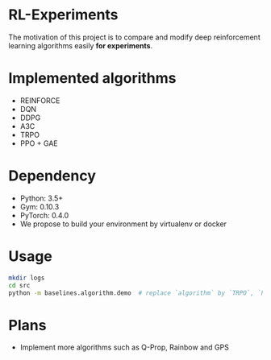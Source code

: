 # RL-Experiments

The motivation of this project is to compare and modify deep reinforcement learning algorithms easily **for experiments**.

# Implemented algorithms

* REINFORCE
* DQN
* DDPG
* A3C
* TRPO
* PPO + GAE

# Dependency

* Python: 3.5+
* Gym: 0.10.3
* PyTorch: 0.4.0
* We propose to build your environment by virtualenv or docker

# Usage

```bash
mkdir logs
cd src
python -m baselines.algorithm.demo  # replace `algorithm` by `TRPO`, `PPO` ...
```

# Plans

* Implement more algorithms such as Q-Prop, Rainbow and GPS
